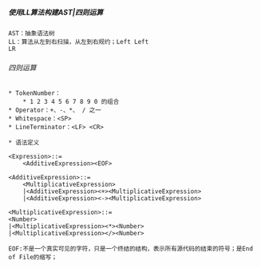##### 使用LL算法构建AST|四则运算
	AST：抽象语法树
	LL：算法从左到右扫描，从左到右规约；Left Left
	LR

###### 四则运算
	* TokenNumber：
		* 1 2 3 4 5 6 7 8 9 0 的组合
	* Operator：+、-、*、 / 之一
	* Whitespace：<SP>
	* LineTerminator：<LF> <CR>

	* 语法定义

	<Expression>::=
		<AdditiveExpression><EOF>

	<AdditiveExpression>::=
		<MultiplicativeExpression>
		|<AdditiveExpression><+><MultiplicativeExpression>
		|<AdditiveExpression><-><MultiplicativeExpression>

	<MultiplicativeExpression>::=
	<Number>
	|<MultiplicativeExpression><*><Number>
	|<MultiplicativeExpression></><Number>

	EOF:不是一个真实可见的字符，只是一个终结的结构，表示所有源代码的结束的符号；是End of File的缩写；